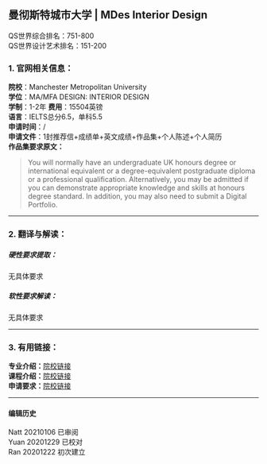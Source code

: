 ##  曼彻斯特城市大学 | MDes Interior Design

QS世界综合排名：751-800  
QS世界设计艺术排名：151-200  

### 1. 官网相关信息：

**院校**：Manchester Metropolitan University  
**学位**：MA/MFA DESIGN: INTERIOR DESIGN  
**学制**：1-2年
**费用**：15504英镑  
**语言**：IELTS总分6.5，单科5.5  
**申请时间**：/  
**申请文件**：1封推荐信+成绩单+英文成绩+作品集+个人陈述+个人简历  
**作品集要求原文：**  
> You will normally have an undergraduate UK honours degree or international equivalent or a degree-equivalent postgraduate diploma or a professional qualification. Alternatively, you may be admitted if you can demonstrate appropriate knowledge and skills at honours degree standard. In addition, you may also need to submit a Digital Portfolio.




---


### 2. 翻译与解读：

##### 硬性要求提取：
无具体要求  


##### 软性要求解读：
无具体要求  

---


### 3. 有用链接：

**专业介绍：**[院校链接](https://www.art.mmu.ac.uk/postgraduate/ma-interiors/)  
**课程介绍：**[院校链接](https://www.art.mmu.ac.uk/postgraduate/ma-interiors/)  
**申请要求：**[院校链接](https://www2.mmu.ac.uk/study/postgraduate/apply/entry-requirements/)         



---


#### 编辑历史  
Natt 20210106 已审阅    
Yuan 20201229 已校对  
Ran 20201222 初次建立  
